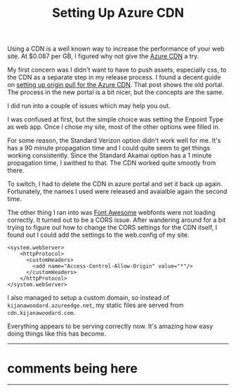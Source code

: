 ﻿---
title: Setting Up Azure CDN
created: 8/4/2016 9:57:46 AM
published: 8/4/2016 9:57:46 AM
tags: blog, notes
---

Using a CDN is a well known way to increase the performance of your web site. At $0.087 per GB, I figured why not give the [Azure CDN] a try.

My first concern was I didn't want to have to push assets, especially css, to the CDN as a separate step in my release process. I found a decent guide on [setting up origin pull for the Azure CDN]. That post shows the old portal. The process in the new portal is a bit nicer, but the concepts are the same.

I did run into a couple of issues which may help you out.

I was confused at first, but the simple choice was setting the Enpoint Type as web app. Once I chose my site, most of the other options wee filled in. 

For some reason, the Standard Verizon option didn't work well for me. It's has a 90 minute propagation time and I could quite seem to get things working consistently. Since the Standard Akamai option has a 1 minute propagation time, I swithed to that. The CDN worked quite smootly from there.

To switch, I had to delete the CDN in azure portal and set it back up again. Fortunately, the names I used were released and avaialble again the second time.

The other thing I ran into was [Font Awesome] webfonts were not loading correctly. It turned out to be a CORS issue. After wandering around for a bit trying to figure out how to change the CORS settings for the CDN itself, I found out I could add the settings to the web.config of my site.

    <system.webServer>
        <httpProtocol>
          <customHeaders>
            <add name="Access-Control-Allow-Origin" value="*"/>
          </customHeaders>
        </httpProtocol>
    </system.webServer>

I also managed to setup a custom domain, so instead of `kijanawoodard.azureedge.net`, my static files are served from `cdn.kijanawoodard.com`.

Everything appears to be serving correctly now. It's amazing how easy doing things like this has become.

[Azure CDN]: https://azure.microsoft.com/en-us/services/cdn/
[setting up origin pull for the Azure CDN]: http://josephwoodward.co.uk/2015/08/setting-up-origin-pull-azure-cdn/
[Font Awesome]: http://fontawesome.io/

---
# comments being here

---